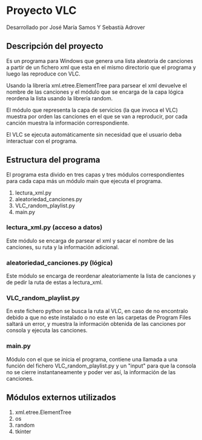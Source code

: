# Proyecto VLC

Desarrollado por José María Samos Y Sebastià Adrover

## Descripción del proyecto

Es un programa para Windows que genera una lista aleatoria de canciones a partir de un fichero xml que esta en el mismo directorio que el programa y luego las reproduce con VLC.

Usando la librería xml.etree.ElementTree para parsear el xml devuelve el nombre de las canciones y el módulo que se encarga de la capa lógica reordena la lista usando la librería random.

El módulo que representa la capa de servicios (la que invoca el VLC) muestra por orden las canciones en el que se van a reproducir, por cada canción muestra la información correspondiente.

El VLC se ejecuta automáticamente sin necesidad que el usuario deba interactuar con el programa.

## Estructura del programa

El programa esta divido en tres capas y tres módulos correspondientes para cada capa más un módulo main que ejecuta el programa.

1. lectura_xml.py
2. aleatoriedad_canciones.py
3. VLC_random_playlist.py
4. main.py

### lectura_xml.py (acceso a datos)

Este módulo se encarga de parsear el xml y sacar el nombre de las canciones, su ruta y la información adicional.

### aleatoriedad_canciones.py (lógica)

Este módulo se encarga de reordenar aleatoriamente la lista de canciones y de pedir la ruta de estas a lectura_xml.

### VLC_random_playlist.py

En este fichero python se busca la ruta al VLC, en caso de no encontralo debido a que no este instalado o no este en las carpetas de Program Files saltará un error, y muestra la información obtenida de las canciones por consola y ejecuta las canciones.

### main.py

Módulo con el que se inicia el programa, contiene una llamada a una función del fichero VLC_random_playlist.py y un "input" para que la consola no se cierre instantaneamente y poder ver así, la información de las canciones.

## Módulos externos utilizados

1. xml.etree.ElementTree
2. os
3. random
4. tkinter